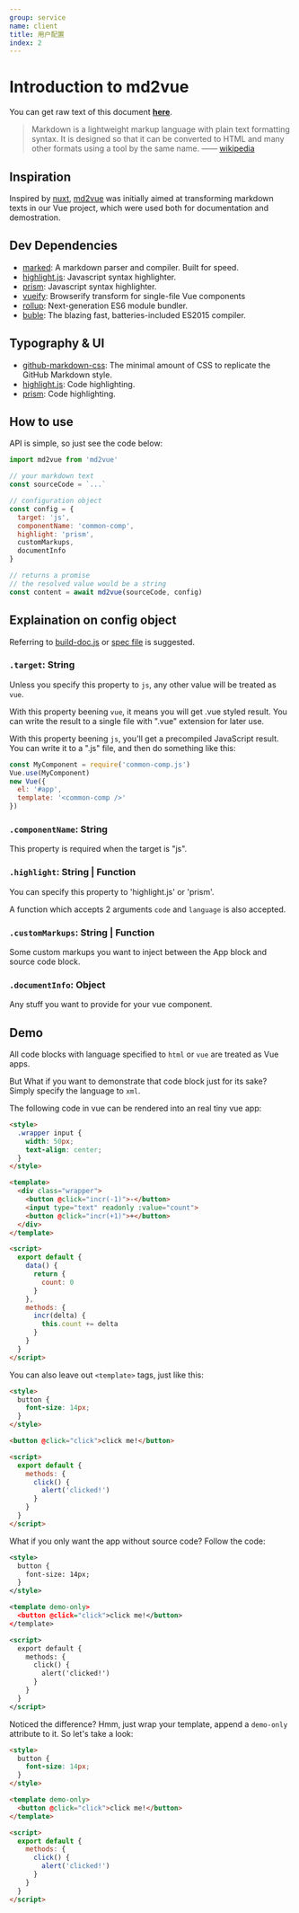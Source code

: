 ```yaml
---
group: service
name: client
title: 用户配置
index: 2
---
```

# Introduction to md2vue

You can get raw text of this document **[here](/AngusFu/md2vue/blob/master/test/common.md)**.

> Markdown is a lightweight markup language with plain text formatting syntax. It is designed so that it can be converted to HTML and many other formats using a tool by the same name. —— [wikipedia](https://en.wikipedia.org/wiki/Markdown)

## Inspiration

Inspired by <a href="https://nuxtjs.org">nuxt</a>, [md2vue](https://github.com/AngusFu/md2vue) was initially aimed at transforming markdown texts in our Vue project, which were used both for documentation and demostration.

## Dev Dependencies

- [marked](/chjj/marked): A markdown parser and compiler. Built for speed.
- [highlight.js](https://github.com/isagalaev/highlight.js): Javascript syntax highlighter.
- [prism](https://github.com/PrismJS/prism): Javascript syntax highlighter.
- [vueify](https://github.com/vuejs/vueify): Browserify transform for single-file Vue components
- [rollup](https://github.com/rollup/rollup): Next-generation ES6 module bundler.
- [buble](https://buble.surge.sh/): The blazing fast, batteries-included ES2015 compiler.

## Typography & UI

- [github-markdown-css](https://github.com/sindresorhus/github-markdown-css): The minimal amount of CSS to replicate the GitHub Markdown style.
- [highlight.js](https://github.com/isagalaev/highlight.js): Code highlighting.
- [prism](https://github.com/PrismJS/prism): Code highlighting.

## How to use

API is simple, so just see the code below: 

```js
import md2vue from 'md2vue'

// your markdown text
const sourceCode = `...`

// configuration object
const config = {
  target: 'js',
  componentName: 'common-comp',
  highlight: 'prism',
  customMarkups,
  documentInfo
}

// returns a promise
// the resolved value would be a string
const content = await md2vue(sourceCode, config)
```


## Explaination on config object

Referring to [build-doc.js](./build-doc.js) or [spec file](./test/md2vue.spec.js) is suggested.

### `.target`: String

Unless you specify this property to `js`, any other value will be treated as `vue`.

With this property beening `vue`, it means you will get .vue styled result. You can write the result to a single file with ".vue" extension for later use.

With this property beening `js`, you'll get a precompiled JavaScript result. You can write it to a ".js" file, and then do something like this:

```js
const MyComponent = require('common-comp.js')
Vue.use(MyComponent)
new Vue({
  el: '#app',
  template: '<common-comp />'
})
```

### `.componentName`: String

This property is required when the target is "js".

### `.highlight`: String | Function

You can specify this property to 'highlight.js' or 'prism'.

A function which accepts 2 arguments `code` and `language` is also accepted.

### `.customMarkups`: String | Function

Some custom markups you want to inject between the App block and source code block.

### `.documentInfo`: Object

Any stuff you want to provide for your vue component.



## Demo

All code blocks with language specified to `html` or `vue` are treated as Vue apps.

But What if you want to demonstrate that code block just for its sake? Simply specify the language to `xml`.

The following code in vue can be rendered into an real tiny vue app:

```html
<style>
  .wrapper input {
    width: 50px;
    text-align: center;
  }
</style>

<template>
  <div class="wrapper">
    <button @click="incr(-1)">-</button>
    <input type="text" readonly :value="count">
    <button @click="incr(+1)">+</button>
  </div>
</template>

<script>
  export default {
    data() {
      return {
        count: 0
      }
    },
    methods: {
      incr(delta) {
        this.count += delta
      }
    }
  }
</script>
```

You can also leave out `<template>` tags, just like this:

```html
<style>
  button {
    font-size: 14px;
  }
</style>

<button @click="click">click me!</button>

<script>
  export default {
    methods: {
      click() {
        alert('clicked!')
      }
    }
  }
</script>
```

What if you only want the app without source code? Follow the code:

```xml
<style>
  button {
    font-size: 14px;
  }
</style>

<template demo-only>
  <button @click="click">click me!</button>
</template>

<script>
  export default {
    methods: {
      click() {
        alert('clicked!')
      }
    }
  }
</script>
```

Noticed the difference? Hmm, just wrap your template, append a `demo-only` attribute to it. So let's take a look:


```html
<style>
  button {
    font-size: 14px;
  }
</style>

<template demo-only>
  <button @click="click">click me!</button>
</template>

<script>
  export default {
    methods: {
      click() {
        alert('clicked!')
      }
    }
  }
</script>
```